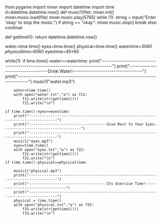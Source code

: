 
from pygame import mixer
import datetime
import time
d=datetime.datetime.now()
def music1(file):
    mixer.init()
    mixer.music.load(file)
    mixer.music.play(5765)
    while (1):
        string = input("Enter 'okay' to stop the music.")
        if string == "okay":
            mixer.music.stop()
            break
        else:
            continue


def gettime1():
    return datetime.datetime.now()

water=time.time()
eyes=time.time()
physical=time.time()
watertime=30*60
physicaltime=60*60
eyestime=45*60

while(1):
    if time.time()-water>=watertime:
        print("-----------------------------------------------------------------------------------")
        print("------------------------------------Drink Water!------------------------------------")
        print("-----------------------------------------------------------------------------------")
        music1("water.mp3")

        water=time.time()
        with open("water.txt","a") as f11:
            f11.write(str(gettime1()))
            f11.write("\n")

    if time.time()-eyes>=eyestime:
        print("-----------------------------------------------------------------------------------")
        print("------------------------------------Give Rest to Your Eyes------------------------------------")
        print("-----------------------------------------------------------------------------------")
        music1("eyes.mp3")
        eyes=time.time()
        with open("eyes.txt","a") as f22:
            f22.write(str(gettime1()))
            f22.write("\n")
    if time.time()-physical>=physicaltime:

        music1("physical.mp3")
        print("-----------------------------------------------------------------------------------")
        print("------------------------------------Its Exercise Time!---------------------------------")
        print("-----------------------------------------------------------------------------------")
        physical = time.time()
        with open("physical.txt","a") as f33:
            f33.write(str(gettime1()))
            f33.write("\n")
